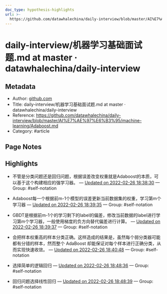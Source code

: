 ```yaml
---
doc_type: hypothesis-highlights
url: >-
  https://github.com/datawhalechina/daily-interview/blob/master/AI%E7%AE%97%E6%B3%95/machine-learning/Adaboost.md
---
```


# daily-interview/机器学习基础面试题.md at master · datawhalechina/daily-interview

## Metadata
- Author: [github.com]()
- Title: daily-interview/机器学习基础面试题.md at master · datawhalechina/daily-interview
- Reference: https://github.com/datawhalechina/daily-interview/blob/master/AI%E7%AE%97%E6%B3%95/machine-learning/Adaboost.md
- Category: #article

## Page Notes
## Highlights
- 不管是分类问题还是回归问题，根据误差改变权重就是Adaboost的本质，可以基于这个构建相应的强学习器。 — [Updated on 2022-02-26 18:38:30](https://hyp.is/PPl_ZpbwEeymGXfxmgX-Iw/github.com/datawhalechina/daily-interview/blob/master/AI%E7%AE%97%E6%B3%95/machine-learning/Adaboost.md) — Group: #self-notation

- ​ Adaboost每一个根据前m-1个模型的误差更新当前数据集的权重，学习第m个学习器 — [Updated on 2022-02-26 18:39:35](https://hyp.is/Y-d12JbwEeyx7DeAiVmZkA/github.com/datawhalechina/daily-interview/blob/master/AI%E7%AE%97%E6%B3%95/machine-learning/Adaboost.md) — Group: #self-notation

- GBDT是根据前m-1个的学习剩下的label的偏差，修改当前数据的label进行学习第m个学习器，一般使用梯度的负方向替代偏差进行计算。 — [Updated on 2022-02-26 18:39:37](https://hyp.is/ZVM8aJbwEeynMOMKRYgZVQ/github.com/datawhalechina/daily-interview/blob/master/AI%E7%AE%97%E6%B3%95/machine-learning/Adaboost.md) — Group: #self-notation

- 会把样本权重高的样本分类正确。这样造成的结果是，虽然每个弱分类器可能都有分错的样本，然而整个 AdaBoost 却能保证对每个样本进行正确分类，从而实现快速收敛。 — [Updated on 2022-02-26 18:40:48](https://hyp.is/j0GWbpbwEey3QaPugl_69w/github.com/datawhalechina/daily-interview/blob/master/AI%E7%AE%97%E6%B3%95/machine-learning/Adaboost.md) — Group: #self-notation

- 选择简单的逻辑回归 — [Updated on 2022-02-26 18:48:36](https://hyp.is/pqn-ipbxEeymOqvRiOCV5g/github.com/datawhalechina/daily-interview/blob/master/AI%E7%AE%97%E6%B3%95/machine-learning/Adaboost.md) — Group: #self-notation

- 回归问题选择线性回归 — [Updated on 2022-02-26 18:48:39](https://hyp.is/p_61FJbxEeyxCUP4WRbSfQ/github.com/datawhalechina/daily-interview/blob/master/AI%E7%AE%97%E6%B3%95/machine-learning/Adaboost.md) — Group: #self-notation




